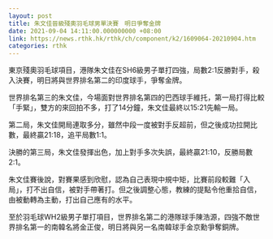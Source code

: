 ```yaml
---
layout: post
title: 朱文佳晉級殘奧羽毛球男單決賽　明日爭奪金牌
date: 2021-09-04 14:11:00.000000000 +08:00
link: https://news.rthk.hk/rthk/ch/component/k2/1609064-20210904.htm
categories: rthk
---
```


東京殘奧羽毛球項目，港隊朱文佳在SH6級男子單打四強，局數2:1反勝對手，殺入決賽，明日將與世界排名第二的印度球手，爭奪金牌。

世界排名第三的朱文佳，今場面對世界排名第四的巴西球手維托，第一局打得比較「手緊」，雙方的來回拍不多，打了14分鐘，朱文佳最終以15:21先輸一局。

第二局，朱文佳開局連取多分，雖然中段一度被對手反超前，但之後成功拉開比數，最終贏21:18，追平局數1:1。

決勝的第三局，朱文佳發揮出色，加上對手多次失誤，最終贏21:10，反勝局數2:1。

朱文佳賽後說，對賽果感到欣慰，認為自己表現中規中矩，比賽前段較難「入局」，打不出自信，被對手帶著打。但之後調整心態，教練的提點令他重拾自信，由被動轉為主動，打出自己應有的水平。

至於羽毛球WH2級男子單打項目，世界排名第二的港隊球手陳浩源，四強不敵世界排名第一的南韓名將金正俊，明日將與另一名南韓球手金京勳爭奪銅牌。
